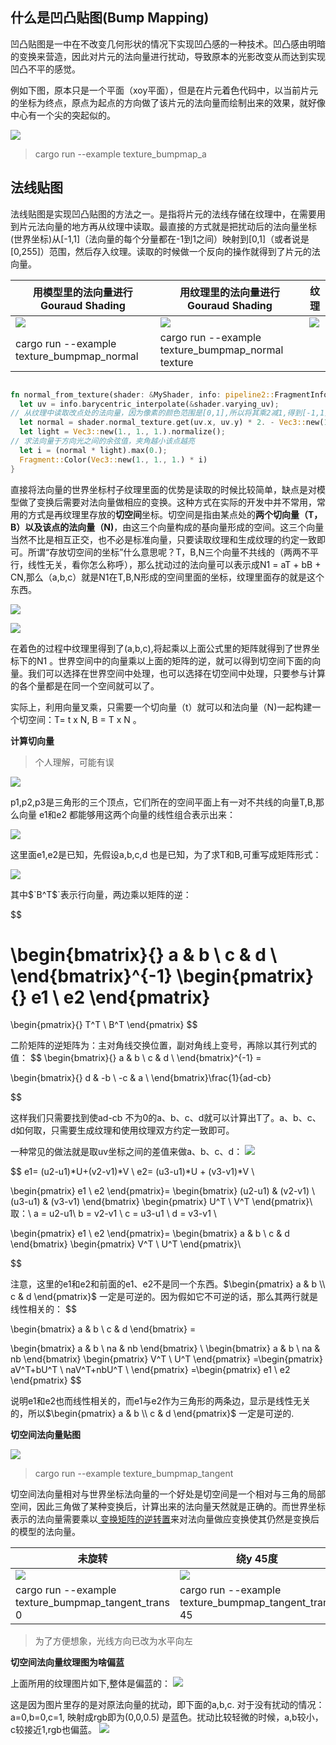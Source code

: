 ## 什么是凹凸贴图(Bump Mapping)

凹凸贴图是一中在不改变几何形状的情况下实现凹凸感的一种技术。凹凸感由明暗的变换来营造，因此对片元的法向量进行扰动，导致原本的光影改变从而达到实现凹凸不平的感觉。

例如下图，原本只是一个平面（xoy平面），但是在片元着色代码中，以当前片元的坐标为终点，原点为起点的方向做了该片元的法向量而绘制出来的效果，就好像中心有一个尖的突起似的。

![](./a.png)
>cargo run --example texture_bumpmap_a

## 法线贴图

法线贴图是实现凹凸贴图的方法之一。是指将片元的法线存储在纹理中，在需要用到片元法向量的地方再从纹理中读取。最直接的方式就是把扰动后的法向量坐标(世界坐标)从[-1,1]（法向量的每个分量都在-1到1之间）映射到[0,1]（或者说是[0,255]）范围，然后存入纹理。读取的时候做一个反向的操作就得到了片元的法向量。

|用模型里的法向量进行Gouraud Shading|用纹理里的法向量进行Gouraud Shading|纹理
|--|--|--|
![](./gouraud.png)|![](./gouraud1.png)|![](./diablo3_pose_normap.png)
|cargo run --example texture_bumpmap_normal |cargo run --example texture_bumpmap_normal texture

```rust

fn normal_from_texture(shader: &MyShader, info: pipeline2::FragmentInfo) -> Fragment {
  let uv = info.barycentric_interpolate(&shader.varying_uv);
// 从纹理中读取改点处的法向量，因为像素的颜色范围是[0,1],所以将其乘2减1,得到[-1,1]这个范围的值。
  let normal = shader.normal_texture.get(uv.x, uv.y) * 2. - Vec3::new(1., 1., 1.);
  let light = Vec3::new(1., 1., 1.).normalize();
// 求法向量于方向光之间的余弦值，夹角越小该点越亮
  let i = (normal * light).max(0.);
  Fragment::Color(Vec3::new(1., 1., 1.) * i)
}

```

直接将法向量的世界坐标村子纹理里面的优势是读取的时候比较简单，缺点是对模型做了变换后需要对法向量做相应的变换。这种方式在实际的开发中并不常用，常用的方式是再纹理里存放的**切空间**坐标。切空间是指由某点处的**两个切向量（T，B）**以及该点的**法向量（N)**，由这三个向量构成的基向量形成的空间。这三个向量当然不比是相互正交，也不必是标准向量，只要读取纹理和生成纹理的约定一致即可。所谓“存放切空间的坐标”什么意思呢？T，B,N三个向量不共线的（两两不平行，线性无关，看你怎么称呼），那么扰动过的法向量可以表示成N1 = aT + bB + CN,那么（a,b,c）就是N1在T,B,N形成的空间里面的坐标，纹理里面存的就是这个东西。
<!--
T=(T_x,T_y,T_z)，
B=(B_x,B_y,B_z)以及 
N=(N_x,N_y,N_z)
-->
![](./f1.svg)
<!-- 
N1 =a*((T_x),(T_y),(T_z)) + b*((B_x),(B_y),(B_z))+c*((N_x),(N_y),(N_z))
=[[T_x,B_x,N_x],[T_y,B_y,N_y],[T_z,B_z,N_z]]((a),(b),(c))
-->
![](./f2.svg)

在着色的过程中纹理里得到了(a,b,c),将起乘以上面公式里的矩阵就得到了世界坐标下的N1
。世界空间中的向量乘以上面的矩阵的逆，就可以得到切空间下面的向量。我们可以选择在世界空间中处理，也可以选择在切空间中处理，只要参与计算的各个量都是在同一个空间就可以了。

实际上，利用向量叉乘，只需要一个切向量（t）就可以和法向量（N)一起构建一个切空间：T= t x N, B = T x N 。

**计算切向量**

>个人理解，可能有误


![](./trangle.png)

p1,p2,p3是三角形的三个顶点，它们所在的空间平面上有一对不共线的向量T,B,那么向量
e1和e2 都能够用这两个向量的线性组合表示出来：

<!--
e1=a*T + b*B ，e2=c*T + d*B
-->
![](./f3.svg)

这里面e1,e2是已知，先假设a,b,c,d 也是已知，为了求T和B,可重写成矩阵形式：
<!--
((e1),(e2))=[[a,b],[c,d]]((T^T),(B^T))
-->
![](./f4.svg)

其中$`B^T$`表示行向量，两边乘以矩阵的逆：

$$

\begin{bmatrix}{}
a & b \\
c & d \\
\end{bmatrix}^{-1}
\begin{pmatrix}{}
e1 \\
e2
\end{pmatrix}
=
\begin{pmatrix}{}
T^T \\
B^T
\end{pmatrix}
$$

二阶矩阵的逆矩阵为：主对角线交换位置，副对角线上变号，再除以其行列式的值：
$$
\begin{bmatrix}{}
a & b \\
c & d \\
\end{bmatrix}^{-1} = 

\begin{bmatrix}{}
d & -b \\
-c & a \\
\end{bmatrix}\frac{1}{ad-cb}

$$

这样我们只需要找到使ad-cb 不为0的a、b、c、d就可以计算出T了。a、b、c、d如何取，只需要生成纹理和使用纹理双方约定一致即可。

一种常见的做法就是取uv坐标之间的差值来做a、b、c、d：
![](./uv-space.png)

$$
e1= (u2-u1)*U+(v2-v1)*V \\
e2= (u3-u1)*U + (v3-v1)*V \\

\begin{pmatrix}
e1 \\
e2
\end{pmatrix}=
\begin{bmatrix}
(u2-u1) & (v2-v1) \\
(u3-u1) & (v3-v1)
\end{bmatrix}
\begin{pmatrix}
U^T \\
V^T
\end{pmatrix}\\
取：\\
a = u2-u1\\
b = v2-v1 \\
c = u3-u1 \\
d = v3-v1 \\


\begin{pmatrix}
e1 \\
e2
\end{pmatrix}=
\begin{bmatrix}
a & b \\
c & d 
\end{bmatrix}
\begin{pmatrix}
V^T \\
U^T
\end{pmatrix}\\

$$

注意，这里的e1和e2和前面的e1、e2不是同一个东西。$`\begin{pmatrix} a & b \\ c & d \end{pmatrix}`$ 一定是可逆的。因为假如它不可逆的话，那么其两行就是线性相关的：
$$

\begin{bmatrix}
a & b \\
c & d 
\end{bmatrix} = 

\begin{bmatrix}
a & b \\
na & nb 
\end{bmatrix} \\
\begin{bmatrix}
a & b \\
na & nb 
\end{bmatrix}
\begin{pmatrix}
V^T \\
U^T
\end{pmatrix}
=\begin{pmatrix}
aV^T+bU^T \\
naV^T+nbU^T \\
\end{pmatrix}
=\begin{pmatrix}
e1 \\ 
e2
\end{pmatrix}
$$

说明e1和e2也而线性相关的，而e1与e2作为三角形的两条边，显示是线性无关的，所以$`\begin{pmatrix} a & b \\ c & d \end{pmatrix}`$ 一定是可逆的.


**切空间法向量贴图**

![](./tangent_out.png)
>cargo run --example texture_bumpmap_tangent


切空间法向量相对与世界坐标法向量的一个好处是切空间是一个相对与三角的局部空间，因此三角做了某种变换后，计算出来的法向量天然就是正确的。而世界坐标表示的法向量需要乘以[ 变换矩阵的逆转置](../../2.transform/4.3d-rotation/README.md#法向量变换矩阵)来对法向量做应变换使其仍然是变换后的模型的法向量。


|未旋转|绕y 45度|
|--|--|
|![](./tange_rotate.png)|![](./tange_rotate_45.png)
|cargo run --example texture_bumpmap_tangent_trans 0 |cargo run --example texture_bumpmap_tangent_trans 45 |
>为了方便想象，光线方向已改为水平向左

**切空间法向量纹理图为啥偏蓝**

上面所用的纹理图片如下,整体是偏蓝的：
![](./nm.png)

这是因为图片里存的是对原法向量的扰动，即下面的a,b,c. 对于没有扰动的情况：a=0,b=0,c=1, 映射成rgb即为(0,0,0.5) 是蓝色。扰动比较轻微的时候，a,b较小，c较接近1,rgb也偏蓝。
![](./f2.svg)
